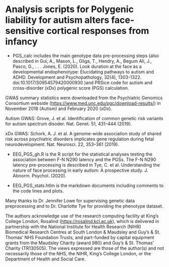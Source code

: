 # Analysis scripts for Polygenic liability for autism alters face-sensitive cortical responses from infancy
 
 - PGS_calc includes the main genotype data pre-processing steps (also described in Gui, A., Mason, L., Gliga, T., Hendry, A., Begum Ali, J., Pasco, G., . . . Jones, E. (2020). Look duration at the face as a developmental endophenotype: Elucidating pathways to autism and ADHD. 
 Development and Psychopathology, 32(4), 1303-1322. doi:10.1017/S0954579420000930 )and PRSice code for autism and cross-disorder (xDx) polygenic score (PGS) calculation.
 
 GWAS summary statistics were downloaded from the Psychiatric Genomics Consortium webside (https://www.med.unc.edu/pgc/download-results/) in November 2018 (Autism) and February 2020 (xDx).
 
 Autism GWAS: Grove, J. et al. Identification of common genetic risk variants for autism spectrum disoder. Nat. Genet. 51, 431–444 (2019).
 
 xDx GWAS: Schork, A. J. et al. A genome-wide association study of shared risk across psychiatric disorders implicates gene regulation during fetal neurodevelopment. Nat. Neurosci. 22, 353–361 (2019).
 
 
 
 
 
 - EEG_PGS_gh.R is the R script for the statistical analyses testing the association between F-N N290 latency and the PGSs.
 The F-N N290 latency pre-processing is described in Tye, C. et al. Understanding the nature of face processing in early autism: A prospective study. J. Abnorm. Psychol. (2020).
 
 
 - EEG_PGS_stats.htlm is the markdown documents including comments to the code lines and plots.
 
 
 Many thanks to Dr. Jennifer Lowe for supervising genetic data preprocessing and to Dr. Charlotte Tye for providing the phenotype dataset.
 
 The authors acknowledge use of the research computing facility at King’s College London, Rosalind (https://rosalind.kcl.ac.uk), which is delivered in partnership with the National Institute for Health Research (NIHR) Biomedical Research Centres at South London & Maudsley and Guy’s & St. Thomas’ NHS Foundation Trusts, and part-funded by capital equipment grants from the Maudsley Charity (award 980) and Guy’s & St. Thomas’ Charity (TR130505). The views expressed are those of the author(s) and not necessarily those of the NHS, the NIHR, King’s College London, or the Department of Health and Social Care.
 
